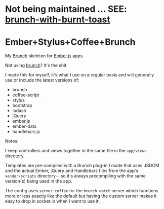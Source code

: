 # Not being maintained ... SEE: [brunch-with-burnt-toast](https://github.com/chrixian/brunch-with-burnt-toast)

# Ember+Stylus+Coffee+Brunch

My [Brunch](http://brunch.io) skeleton for [Ember.js](http://www.emberjs.com) apps. 

Not using [brunch](http://brunch.io)? It's the shit.

I made this for myself, it's what I use on a regular basis and will generally use or include the latest versions of:

* brunch
* coffee-script
* stylus
* bootstrap
* lodash
* jQuery
* ember.js
* ember-data
* handlebars.js

Notes:

I keep controllers and views together in the same file in the `app/views` directory.

Templates are pre-compiled with a Brunch plug-in I made that uses JSDOM and the actual Ember, jQuery and Handlebars files from the app's `vendor/scripts` directory-- so it's always precompiling with the same version(s) being used in the app.

The config uses `server.coffee` for the `brunch watch` server which functions more or less exactly like the default but having the custom server makes it easy to drop in socket.io when I want to use it.
